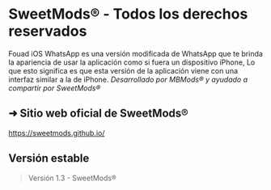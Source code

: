 # SweetMods® - Todos los derechos reservados
Fouad iOS WhatsApp es una versión modificada de WhatsApp que te brinda la apariencia de usar la aplicación como si fuera un dispositivo iPhone, Lo que esto significa es que esta versión de la aplicación viene con una interfaz similar a la de iPhone. *Desarrollado por MBMods® y ayudado a compartir por SweetMods®*

## ➜ Sitio web oficial de SweetMods®
https://sweetmods.github.io/

## Versión estable
> Versión 1.3 - SweetMods®
